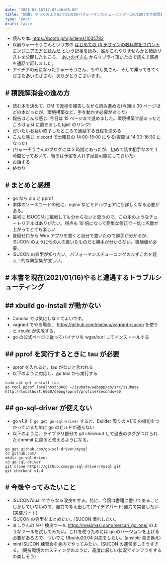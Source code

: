 ```yaml
---
date: "2021-01-16T17:07:46+09:00"
title: "読書: やってみようGoでISUCONパフォーマンスチューニングーISUCON7の予想問題を試してみる本ー"
type: "post"
draft: false
---
```


- 読んだ本: https://booth.pm/ja/items/1035782
- 以前りゅーそうさんという方の [はじめての UI デザインの教科書をフロントエンジニアの方と読んだ](https://ryusou.dev/posts/beginner-uidesignbook) という記事を読み、誰かこれやりませんかと積読リストを公開したところ、 [あいのざさん](https://twitter.com/ainoz10) からリプライ頂いたので読んで感想を通話で話しました。
- アイデアの元になったりゅーそうさん、もやし丸さん、そして乗ってきてくださたあいのざさん、ありがとうございます。

## # 積読解消会の進め方

- 読む本を決めて、DM で進捗を報告しながら読み進める(今回は 30 ページほどの本だったが、環境構築など、手を動かす必要があった)
- 報告はこんな感じ: 今日は 15 ページまで進めました。環境構築で詰まったところは gist に置きました(gist のリンク)
- だいたいお互い終了したところで通話する日程を決める
- こんな感じ: discord で土曜日の 14:00-15:00 にやる(実際は 14:30-16:30 になった)
- (りゅーそうさんのブログには 2 時間とあったが、初めて話す相手なので 1 時間とっておいて、後ろは予定を入れず延長可能にしておいた)
- お話する
- 終わり

## # まとめと感想

- go なら alp と pprof
- 本体のソースコードの他に、nginx などミドルウェアにも詳しくなる必要がある。
- 最初に ISUCON に挑戦しても分からないと思うので、この本のようなチュートリアルはありがたい。得点も 10 倍になって簡単な修正で一気に点数が上がってとても楽しい
- 普段ゼロから Web アプリを書くと自分で書いたので勝手が分かるが、ISUCON のように他の人の書いたものだと勝手が分からない。経験値が必要。
- ISUCON の典型が知りたい。パフォーマンスチューニングのまずこれを疑え！的な典型集が欲しい。

## # 本書を現在(2021/01/16)やると遭遇するトラブルシューティング

## ## xbuild go-install が動かない

- Conoha では気にしなくてよいです。
- vagrant でやる場合、 https://github.com/matsuu/vagrant-isucon を使うと xbuild が失敗する。
- go の公式ページに従ってバイナリを wget/curl してインストールする

## ## pprof を実行するときに tau が必要

- pprof を入れると、tau がないと言われる
- 以下のように対応し、go tool から実行する

```shell
sudo apt-get install tau
go tool pprof localhost:8080 ~/isubata/webapp/go/src/isubata http://localhost:6060/debug/pprof/profile?seconds=60
```

## ## go-sql-driver が使えない

- go v1.9 で `go get go-sql-driver` すると、Builder 周りの v1.10 の機能をつかっているために go のビルドが通らない
- 以下のように、ライブラリ部分で git checkout して過去のタグがつけられた commit に戻ると使えるようになる。

```shell
go get github.com/go-sql-driver/mysql
cd github.com/
mkdir go-sql-driver
cd go-sql-driver
git clone https://github.com/go-sql-driver/mysql.git
git checkout v1.4
```

## # 今後やってみたいこと

- ISUCON7qual でさらなる改良をする。特に、今回は書籍に書いてあることしかしていないので、自力で考え出して(アイデアパート)自力で実装したい(実装パート)
- ISUCON の典型をまとめたい。ISUCON 慣れしたい。
- ましさんの N+1 検出ツール https://mesimasi.com/mercari_go_one/ のようなツールを試してみたい。これを使うためには go のバージョンを上げる必要があるので、ついでに Ubuntu20.04 対応をしたい。(ansible 書き換え)
- mini ISUCON 練習会を身内でやってみたい。ISUCON の運営楽しそうすぎる。(競技環境のホスティングのように、高度に厳しい状況でインフラをするの楽しそう)
